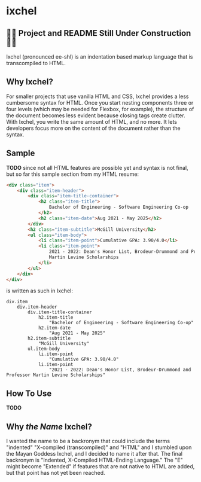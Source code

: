 # ixchel
## 🚧🚧 Project and README Still Under Construction 🚧🚧

Ixchel (pronounced ee-shl) is an indentation based markup language that is transcompiled to HTML.

## Why Ixchel?
For smaller projects that use vanilla HTML and CSS, Ixchel provides a less cumbersome syntax for HTML. Once you 
start nesting components three or four levels (which may be needed for Flexbox, for example), the structure of the document becomes less evident because closing tags create clutter. With Ixchel, you write the same amount of HTML, and no more. It lets developers focus more on the content of the document rather than the syntax.

## Sample
**TODO** since not all HTML features are possible yet and syntax is not final, but so far this sample section from my HTML resume:
```html
<div class="item">
    <div class="item-header">
        <div class="item-title-container">
            <h2 class="item-title">
                Bachelor of Engineering - Software Engineering Co-op
            </h2>
            <h2 class="item-date">Aug 2021 - May 2025</h2>
        </div>
        <h2 class="item-subtitle">McGill University</h2>
        <ul class="item-body">
            <li class="item-point">Cumulative GPA: 3.90/4.0</li>
            <li class="item-point">
                2021 - 2022: Dean's Honor List, Brodeur-Drummond and Professor
                Martin Levine Scholarships
            </li>
        </ul>
    </div>
</div>
```
is written as such in Ixchel:
```
div.item
    div.item-header
        div.item-title-container
            h2.item-title
                "Bachelor of Engineering - Software Engineering Co-op"
            h2.item-date
                "Aug 2021 - May 2025"
        h2.item-subtitle
            "McGill University"
        ul.item-body
            li.item-point
                "Cumulative GPA: 3.90/4.0"
            li.item-point
                "2021 - 2022: Dean's Honor List, Brodeur-Drummond and Professor Martin Levine Scholarships"
```

## How To Use
**TODO**

## Why *the Name* Ixchel?
I wanted the name to be a backronym that could include the terms "indented" "X-compiled (transcompiled)" and "HTML" and I stumbled upon the Mayan Goddess Ixchel, and I decided to name it after that. The final backronym is "Indented, X-Compiled HTML-Ending Language." The "E" might become "Extended" if features that are not native to HTML are added, but that point has not yet been reached.